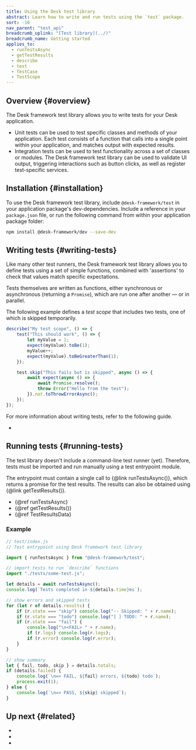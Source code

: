 ```yaml
---
title: Using the Desk test library
abstract: Learn how to write and run tests using the `test` package.
sort: -10
nav_parent: "test_api"
breadcrumb_uplink: "[Test library](../)"
breadcrumb_name: Getting started
applies_to:
  - runTestsAsync
  - getTestResults
  - describe
  - test
  - TestCase
  - TestScope
---
```


## Overview {#overview}

The Desk framework test library allows you to write tests for your Desk application.

- Unit tests can be used to test specific classes and methods of your application. Each test consists of a function that calls into a single point within your application, and matches output with expected results.
- Integration tests can be used to test functionality across a set of classes or modules. The Desk framework test library can be used to validate UI output, triggering interactions such as button clicks, as well as register test-specific services.

## Installation {#installation}

To use the Desk framework test library, include `@desk-framework/test` in your application package's dev-dependencies. Include a reference in your `package.json` file, or run the following command from within your application package folder:

<!--{{html-attr class=terminal}}-->

```sh
npm install @desk-framework/dev --save-dev
```

## Writing tests {#writing-tests}

Like many other test runners, the Desk framework test library allows you to define tests using a set of simple functions, combined with 'assertions' to check that values match specific expectations.

Tests themselves are written as functions, either synchronous or asynchronous (returning a `Promise`), which are run one after another — or in parallel.

The following example defines a _test scope_ that includes two tests, one of which is skipped temporarily.

```js
describe("My test scope", () => {
	test("This should work", () => {
		let myValue = 1;
		expect(myValue).toBe(1);
		myValue++;
		expect(myValue).toBeGreaterThan(1);
	});

	test.skip("This fails but is skipped", async () => {
		await expect(async () => {
			await Promise.resolve();
			throw Error("Hello from the test");
		}).not.toThrowErrorAsync();
	});
});
```

For more information about writing tests, refer to the following guide.

<!--{{html-attr class="pagerefblock_list"}}-->

- <!--{{pagerefblock path="content/en/docs/test/guide/Writing tests"}}-->

## Running tests {#running-tests}

The test library doesn't include a command-line test runner (yet). Therefore, tests must be imported and run manually using a test entrypoint module.

The entrypoint must contain a single call to {@link runTestsAsync()}, which returns a promise for the test results. The results can also be obtained using {@link getTestResults()}.

- {@ref runTestsAsync}
- {@ref getTestResults()}
- {@ref TestResultsData}

### Example

```js
// test/index.js
// Test entrypoint using Desk framework test library

import { runTestsAsync } from "@desk-framework/test";

// import tests to run `describe` functions
import "./tests/some-test.js";

let details = await runTestsAsync();
console.log(`Tests completed in ${details.time}ms`);

// show errors and skipped tests
for (let r of details.results) {
	if (r.state === "skip") console.log("-- Skipped: " + r.name);
	if (r.state === "todo") console.log("[ ] TODO: " + r.name);
	if (r.state === "fail") {
		console.log("\n<FAIL> " + r.name);
		if (r.logs) console.log(r.logs);
		if (r.error) console.log(r.error);
	}
}

// show summary
let { fail, todo, skip } = details.totals;
if (details.failed) {
	console.log(`\n=> FAIL, ${fail} errors, ${todo} todo`);
	process.exit(1);
} else {
	console.log(`\n=> PASS, ${skip} skipped`);
}
```

## Up next {#related}

<!--{{html-attr class="pagerefblock_list"}}-->

- <!--{{pagerefblock path="content/en/docs/test/guide/Writing tests"}}-->
- <!--{{pagerefblock path="content/en/docs/test/guide/Assertions"}}-->
- <!--{{pagerefblock path="content/en/docs/test/guide/App tests"}}-->
